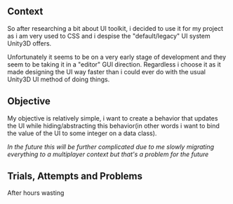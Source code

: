 ## Context
So after researching a bit about UI toolkit, i decided to use it for my project as i am very used to CSS and i despise the "default/legacy" UI system Unity3D offers. 

Unfortunately it seems to be on a very early stage of development and they seem to be taking it in a "editor" GUI direction. Regardless i choose it as it made designing the UI way faster than i could ever do with the usual Unity3D UI method of doing things. 

## Objective
My objective is relatively simple, i want to create a behavior that updates the UI while hiding/abstracting this behavior(in other words i want to bind the value of the UI to some integer on a data class). 

_In the future this will be further complicated due to me slowly migrating everything to a multiplayer context but that's a problem for the future_

## Trials, Attempts and Problems
After hours wasting